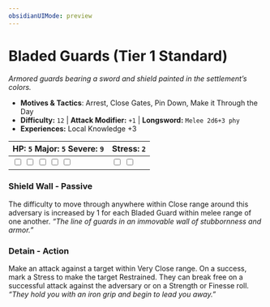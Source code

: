 ```yaml
---
obsidianUIMode: preview
---
```

# Bladed Guards (Tier 1 Standard)

*Armored guards bearing a sword and shield painted in the settlement’s colors.*

- **Motives & Tactics**: Arrest, Close Gates, Pin Down, Make it Through the Day
- **Difficulty:** `12` | **Attack Modifier:** `+1` | **Longsword:** `Melee 2d6+3 phy`
- **Experiences:** Local Knowledge +3

| HP: `5` Major: `5` Severe: `9` | Stress: `2` |
|--|--|
|  <input type="checkbox" unchecked id="67047847"> <input type="checkbox" unchecked id="9b6f7f5a"> <input type="checkbox" unchecked id="e387080a"> <input type="checkbox" unchecked id="a10fe07b"> <input type="checkbox" unchecked id="330d7a4e"> |  <input type="checkbox" unchecked id="aeb14b2c"> <input type="checkbox" unchecked id="8334b210"> |

### Shield Wall - Passive

The difficulty to move through anywhere within Close range around this adversary is increased by 1 for each Bladed Guard within melee range of one another. *“The line of guards in an immovable wall of stubbornness and armor.”*

### Detain - Action

Make an attack against a target within Very Close range. On a success, mark a Stress to make the target Restrained. They can break free on a successful attack against the adversary or on a Strength or Finesse roll. *“They hold you with an iron grip and begin to lead you away.”*



